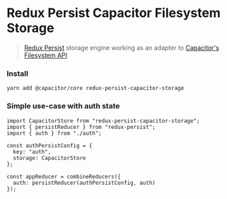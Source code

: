 # Redux Persist Capacitor Filesystem Storage

> [Redux Persist](https://github.com/rt2zz/redux-persist/) storage engine working as an adapter to [Capacitor's Filesystem API](https://capacitor.ionicframework.com/docs/apis/filesystem)

### Install

```
yarn add @capacitor/core redux-persist-capacitor-storage
```

### Simple use-case with auth state

```
import CapacitorStore from "redux-persist-capacitor-storage";
import { persistReducer } from "redux-persist";
import { auth } from "./auth";

const authPersistConfig = {
  key: "auth",
  storage: CapacitorStore
};

const appReducer = combineReducers({
  auth: persistReducer(authPersistConfig, auth)
});

```
